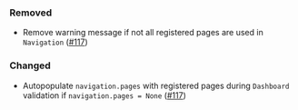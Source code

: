 <!--
A new scriv changelog fragment.

Uncomment the section that is right (remove the HTML comment wrapper).
-->

### Removed

- Remove warning message if not all registered pages are used in `Navigation` ([#117](https://github.com/mckinsey/vizro/pull/117))

<!--
### Added

- A bullet item for the Added category.

-->

### Changed

- Autopopulate `navigation.pages` with registered pages during `Dashboard` validation if `navigation.pages = None` ([#117](https://github.com/mckinsey/vizro/pull/117))

<!--
### Deprecated

- A bullet item for the Deprecated category.

-->
<!--
### Fixed

- A bullet item for the Fixed category.

-->
<!--
### Security

- A bullet item for the Security category.

-->
